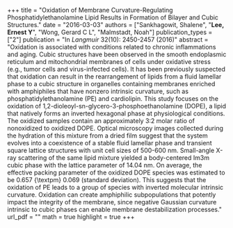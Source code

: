 +++
title = "Oxidation of Membrane Curvature-Regulating Phosphatidylethanolamine Lipid Results in Formation of Bilayer and Cubic Structures."
date = "2016-03-03"
authors = ["Sankhagowit, Shalene", "**Lee, Ernest Y**", "Wong, Gerard C L", "Malmstadt, Noah"]
publication_types = ["2"]
publication = "In *Langmuir* 32(10): 2450-2457 (2016)"
abstract = "Oxidation is associated with conditions related to chronic inflammations and aging. Cubic structures have been observed in the smooth endoplasmic reticulum and mitochondrial membranes of cells under oxidative stress (e.g., tumor cells and virus-infected cells). It has been previously suspected that oxidation can result in the rearrangement of lipids from a fluid lamellar phase to a cubic structure in organelles containing membranes enriched with amphiphiles that have nonzero intrinsic curvature, such as phosphatidylethanolamine (PE) and cardiolipin. This study focuses on the oxidation of 1,2-dioleoyl-sn-glycero-3-phosphoethanolamine (DOPE), a lipid that natively forms an inverted hexagonal phase at physiological conditions. The oxidized samples contain an approximately 3:2 molar ratio of nonoxidized to oxidized DOPE. Optical microscopy images collected during the hydration of this mixture from a dried film suggest that the system evolves into a coexistence of a stable fluid lamellar phase and transient square lattice structures with unit cell sizes of 500-600 nm. Small-angle X-ray scattering of the same lipid mixture yielded a body-centered Im3m cubic phase with the lattice parameter of 14.04 nm. On average, the effective packing parameter of the oxidized DOPE species was estimated to be 0.657 {\textpm} 0.069 (standard deviation). This suggests that the oxidation of PE leads to a group of species with inverted molecular intrinsic curvature. Oxidation can create amphiphilic subpopulations that potently impact the integrity of the membrane, since negative Gaussian curvature intrinsic to cubic phases can enable membrane destabilization processes."
url_pdf = ""
math = true
highlight = true
+++
